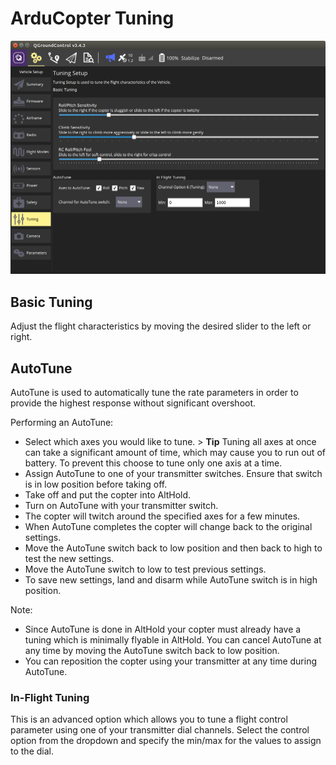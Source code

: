 # ArduCopter Tuning

![ArduCopter Tuning Page](../../assets/setup/tuning/arducopter.png)

## Basic Tuning

Adjust the flight characteristics by moving the desired slider to the left or right.

## AutoTune

AutoTune is used to automatically tune the rate parameters in order to provide the highest response without significant overshoot.

Performing an AutoTune:

* Select which axes you would like to tune. > **Tip** Tuning all axes at once can take a significant amount of time, which may cause you to run out of battery. To prevent this choose to tune only one axis at a time. 
* Assign AutoTune to one of your transmitter switches. Ensure that switch is in low position before taking off.
* Take off and put the copter into AltHold.
* Turn on AutoTune with your transmitter switch.
* The copter will twitch around the specified axes for a few minutes.
* When AutoTune completes the copter will change back to the original settings.
* Move the AutoTune switch back to low position and then back to high to test the new settings.
* Move the AutoTune switch to low to test previous settings.
* To save new settings, land and disarm while AutoTune switch is in high position.

Note:

* Since AutoTune is done in AltHold your copter must already have a tuning which is minimally flyable in AltHold. You can cancel AutoTune at any time by moving the AutoTune switch back to low position.
* You can reposition the copter using your transmitter at any time during AutoTune.

### In-Flight Tuning

This is an advanced option which allows you to tune a flight control parameter using one of your transmitter dial channels. Select the control option from the dropdown and specify the min/max for the values to assign to the dial.
